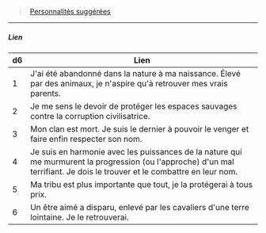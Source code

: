 ﻿---
!PersonalityLinkItem
Table: >+
  |d6|Lien|

  |---|---|

  |1|J'ai été abandonné dans la nature à ma <!--br-->naissance. Élevé par des animaux, je n'aspire <!--br-->qu'à retrouver mes vrais parents.|

  |2|Je me sens le devoir de protéger les espaces <!--br-->sauvages contre la corruption civilisatrice.|

  |3|Mon clan est mort. Je suis le dernier à pouvoir <!--br-->le venger et faire enfin respecter son nom.|

  |4|Je suis en harmonie avec les puissances de <!--br-->la nature qui me murmurent la progression <!--br-->(ou l'approche) d'un mal terrifiant. Je dois le <!--br-->trouver et le combattre en leur nom.|

  |5|Ma tribu est plus importante que tout, je la <!--br-->protégerai à tous prix.|

  |6|Un être aimé a disparu, enlevé par les cavaliers <!--br-->d'une terre lointaine. Je le retrouverai.|

Id: background_primitif_hd.md#lien
ParentLink: background_primitif_hd.md#personnalités-suggérées
Name: Lien
ParentName: Personnalités suggérées
NameLevel: 5
Attributes:
  Name: Lien
  Markdown: >+
    ##### <!--Name-->Lien<!--/Name-->


    |d6|Lien|

    |---|---|

    |1|J'ai été abandonné dans la nature à ma <!--br-->naissance. Élevé par des animaux, je n'aspire <!--br-->qu'à retrouver mes vrais parents.|

    |2|Je me sens le devoir de protéger les espaces <!--br-->sauvages contre la corruption civilisatrice.|

    |3|Mon clan est mort. Je suis le dernier à pouvoir <!--br-->le venger et faire enfin respecter son nom.|

    |4|Je suis en harmonie avec les puissances de <!--br-->la nature qui me murmurent la progression <!--br-->(ou l'approche) d'un mal terrifiant. Je dois le <!--br-->trouver et le combattre en leur nom.|

    |5|Ma tribu est plus importante que tout, je la <!--br-->protégerai à tous prix.|

    |6|Un être aimé a disparu, enlevé par les cavaliers <!--br-->d'une terre lointaine. Je le retrouverai.|

  Table: >+
    |d6|Lien|

    |---|---|

    |1|J'ai été abandonné dans la nature à ma <!--br-->naissance. Élevé par des animaux, je n'aspire <!--br-->qu'à retrouver mes vrais parents.|

    |2|Je me sens le devoir de protéger les espaces <!--br-->sauvages contre la corruption civilisatrice.|

    |3|Mon clan est mort. Je suis le dernier à pouvoir <!--br-->le venger et faire enfin respecter son nom.|

    |4|Je suis en harmonie avec les puissances de <!--br-->la nature qui me murmurent la progression <!--br-->(ou l'approche) d'un mal terrifiant. Je dois le <!--br-->trouver et le combattre en leur nom.|

    |5|Ma tribu est plus importante que tout, je la <!--br-->protégerai à tous prix.|

    |6|Un être aimé a disparu, enlevé par les cavaliers <!--br-->d'une terre lointaine. Je le retrouverai.|

AttributesDictionary: >+
  Name: Lien

  Markdown: >+

    ##### <!--Name-->Lien<!--/Name-->





    |d6|Lien|



    |---|---|



    |1|J'ai été abandonné dans la nature à ma <!--br-->naissance. Élevé par des animaux, je n'aspire <!--br-->qu'à retrouver mes vrais parents.|



    |2|Je me sens le devoir de protéger les espaces <!--br-->sauvages contre la corruption civilisatrice.|



    |3|Mon clan est mort. Je suis le dernier à pouvoir <!--br-->le venger et faire enfin respecter son nom.|



    |4|Je suis en harmonie avec les puissances de <!--br-->la nature qui me murmurent la progression <!--br-->(ou l'approche) d'un mal terrifiant. Je dois le <!--br-->trouver et le combattre en leur nom.|



    |5|Ma tribu est plus importante que tout, je la <!--br-->protégerai à tous prix.|



    |6|Un être aimé a disparu, enlevé par les cavaliers <!--br-->d'une terre lointaine. Je le retrouverai.|



  Table: >+

    |d6|Lien|



    |---|---|



    |1|J'ai été abandonné dans la nature à ma <!--br-->naissance. Élevé par des animaux, je n'aspire <!--br-->qu'à retrouver mes vrais parents.|



    |2|Je me sens le devoir de protéger les espaces <!--br-->sauvages contre la corruption civilisatrice.|



    |3|Mon clan est mort. Je suis le dernier à pouvoir <!--br-->le venger et faire enfin respecter son nom.|



    |4|Je suis en harmonie avec les puissances de <!--br-->la nature qui me murmurent la progression <!--br-->(ou l'approche) d'un mal terrifiant. Je dois le <!--br-->trouver et le combattre en leur nom.|



    |5|Ma tribu est plus importante que tout, je la <!--br-->protégerai à tous prix.|



    |6|Un être aimé a disparu, enlevé par les cavaliers <!--br-->d'une terre lointaine. Je le retrouverai.|



---
> [Personnalités suggérées](hd_background_primitif_personnalites_suggerees.md)

---

##### Lien

|d6|Lien|
|---|---|
|1|J'ai été abandonné dans la nature à ma naissance. Élevé par des animaux, je n'aspire qu'à retrouver mes vrais parents.|
|2|Je me sens le devoir de protéger les espaces sauvages contre la corruption civilisatrice.|
|3|Mon clan est mort. Je suis le dernier à pouvoir le venger et faire enfin respecter son nom.|
|4|Je suis en harmonie avec les puissances de la nature qui me murmurent la progression (ou l'approche) d'un mal terrifiant. Je dois le trouver et le combattre en leur nom.|
|5|Ma tribu est plus importante que tout, je la protégerai à tous prix.|
|6|Un être aimé a disparu, enlevé par les cavaliers d'une terre lointaine. Je le retrouverai.|

